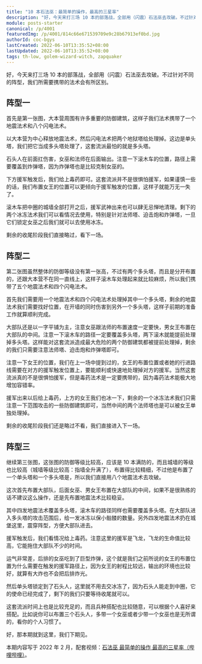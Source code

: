 ```yaml
---
title: "10 本石法巫：最简单的操作，最高的三星率"
description: "好，今天来打三场 10 本的部落战，全部用（闪震）石法巫去攻破。不过针对不同的阵型，我们所需要携带的法术会有所区别。首先是第一张图，大本营周围有许多重要的防御建筑，这样子我们法术携带了一个地震法术和八个闪电法术。"
module: posts-starter
canonical: /p/4001
featuredImg: /p/4001/814c66e671539709e9c28b67913ef0bd.jpg
authorId: coc-bgys
lastCreated: 2022-06-10T13:35:52+08:00
lastUpdated: 2022-06-10T13:35:52+08:00
tags: th-low, golem-wizard-witch, zapquaker
---
```


好，今天来打三场 10 本的部落战，全部用（闪震）石法巫去攻破。不过针对不同的阵型，我们所需要携带的法术会有所区别。

## 阵型一

首先是第一张图，大本营周围有许多重要的防御建筑，这样子我们法术携带了一个地震法术和八个闪电法术。

<Pic src="/p/4001/45004383a52699b2b94c599d100e6ac8.jpg" width="1067" height="683" alt="阵型一" caption="阵型一" :lazyLoading="false" />
<Pic src="/p/4001/aa244fccfd8e1da7892d2945614a5dd7.jpg" width="881" height="617" alt="阵型一的配兵，同时也可以视作石法巫流派的配兵模板" caption="阵型一的配兵，同时也可以视作石法巫流派的配兵模板" :lazyLoading="false" />

以大本营为中心释放地震法术，然后闪电法术把两个地狱塔给处理掉。这边是单头塔，我们把它当成多头塔处理了，这套流派最怕的就是多头塔。

<Pic src="/p/4001/f341805fdb438a72049b539d336f25e7.jpg" width="1003" height="723" alt="释放地震法术" />

石头人在前面扛伤害，女巫和法师在后面输出。注意一下滚木车的位置，路径上需要覆盖到炸弹塔，因为炸弹塔也是比较克制女巫的。

<Pic src="/p/4001/b3ff1ca064005a0977c5a550419b436a.jpg" width="925" height="553" alt="石头人在前面扛伤害" />

下方援军触发后，我们给上毒药即可。这套流派并不是很惧怕援军，如果谨慎一些的话，我们布置女王的位置可以更倾向于援军触发的位置，这样子就能万无一失了。

<Pic src="/p/4001/599569c3588b11cd1ca95b642782b109.jpg" width="912" height="569" alt="给援军毒药" />

滚木车把中圈的城墙全部打开之后，援军武神出来也可以肆无忌惮地清理。剩下的两个冰冻法术我们可以看情况去使用，特别是针对法师塔、迫击炮和炸弹塔，一旦它们锁定女巫之后我们就可以去使用冰冻。

<Pic src="/p/4001/814c66e671539709e9c28b67913ef0bd.jpg" width="1019" height="582" alt="武神爆本" />
<Pic src="/p/4001/12af6ef7438902e0ec20a359cfb417a9.jpg" width="901" height="569" alt="收尾" />

剩余的收尾阶段我们直接略过，看下一场。

## 阵型二

第二张图虽然整体的防御等级没有第一张高，不过有两个多头塔，而且是分开布置的，还跟大本营不在同一直线上，这样子滚木车处理起来就比较麻烦，所以我们携带了五个地震法术和四个闪电法术。

<Pic src="/p/4001/58624cbaf83651fc6a4f759ba9044d6c.jpg" width="1017" height="703" alt="阵型二" caption="阵型二" />
<Pic src="/p/4001/6806695deadd1382557060659ee6d145.jpg" width="368" height="121" alt="打这个阵携带的法术" caption="打这个阵携带的法术" />

首先我们需要用一个地震法术和四个闪电法术处理掉其中一个多头塔，剩余的地震法术我们需要找好位置，在开墙的同时伤害到另外一个多头塔，这样子前期的准备工作就算顺利完成。

<Pic src="/p/4001/1258023c35313513d99c9c4f9154751d.jpg" width="846" height="536" alt="闪震处理多头塔" />

大部队还是以一字平铺为主，注意女巫跟法师的布置速度一定要快，男女王布置在大部队的中间。注意一下滚木车的路径一定要覆盖多头塔，两下滚木就能提前处理掉多头塔。这样能对这套流派造成最大危险的两个防御建筑都被提前处理掉，剩余的我们只需要注意法师塔、迫击炮和炸弹塔即可。

<Pic src="/p/4001/c0160bc53a8dffd912c2e5abbdd37dd1.jpg" width="939" height="576" alt="一字划下大部队" />

注意一下女王的位置，我们在上一场中提到过的，女王的布置位置或者她的行进路线需要在对方的援军触发位置上，要能顺利或快速地处理掉对方的援军。当然这套流派真的不是很惧怕援军，但是毒药法术是一定要携带的，因为毒药法术能极大地增加容错率。

<Pic src="/p/4001/7e8743125d8cc0d2704a2ee96d52b6c6.jpg" width="844" height="533" alt="女王处理援军" />

援军出来以后给上毒药，上方的女王我们也冰一下，剩余的一个冰冻法术我们只需注意一下范围攻击的一些防御建筑即可，当然中间的两个法师塔也是可以被女王单独处理掉。

<Pic src="/p/4001/542566774664c9a25156e8f6e320fecd.jpg" width="750" height="413" alt="援军出来给上毒药" />
<Pic src="/p/4001/6d46b3eeb954de92b69c2ed345f503ee.jpg" width="837" height="534" alt="蛮王收尾" />

剩余的收尾阶段我们还是略过不看，我们直接进入下一场。

<Pic src="/p/4001/0dec5ee7224fbac9c86e39e1d46d6a6f.jpg" width="845" height="518" alt="坐等三星" />

## 阵型三

继续第三张图，这张图的防御等级比较高，应该是 10 本满防的，而且城墙的等级也比较高（城墙等级比较高：指墙全升满了），布置得比较精细，不过他是布置了一个单头塔和一个多头塔是，所以我们直接用八个地震法术去攻破。

<Pic src="/p/4001/ef864c050d83a68047db3ae7eadb8be2.jpg" width="1366" height="707" alt="阵型三" caption="阵型三" />
<Pic src="/p/4001/7916e70a1b86bda644b41692ddb89fb7.jpg" width="429" height="117" alt="打这个阵携带的法术" caption="打这个阵携带的法术" />

这次首先布置大部队，后面女巫、男女王布置在大部队的中间，如果不是很熟练的话不建议这么操作，还是先布置地震法术比较稳妥。

<Pic src="/p/4001/d786e9d2727c0b90c789cfcd828e8891.jpg" width="828" height="570" alt="布置大部队" />

其中四发地震法术覆盖多头塔，滚木车的路径同样也需要覆盖多头塔。在大部队进入多头塔的攻击范围后，给一发冰冻以保小骷髅的数量。另外四发地震法术扔在城堡这里，震穿阵型，方便大部队进去。

<Pic src="/p/4001/634ad6726d5b8a64e6d3c35dd92accf4.jpg" width="803" height="571" alt="四发地震开墙" />

援军触发后，我们看情况给上毒药。注意这里的援军是飞龙，飞龙的生命值比较高，它能拖住大部队不少的时间。

<Pic src="/p/4001/06ce978640efb93d11e8e4e7048e5f9b.jpg" width="839" height="520" alt="援军触发，看情况给毒药" />

运气非常差，后排的女巫吃到了巨型炸弹，这个就是我们之前所说的女王的布置位置为什么需要在触发的援军路径上，因为女王的射程比较远，输出的环境也比较好，就算有大炸也不会把后排炸光。

<Pic src="/p/4001/image_2024-04-29_22-15-58.jpg" width="1740" height="890" alt="后排女巫吃到大炸弹" />

然后单头塔锁定到了石头人，这里就不用去交冰冻了，因为石头人能走到中圈，它的使命已经完成了，剩下的我们只要等待收尾就可以。

<Pic src="/p/4001/d6b3b611f593f3a0763f1288f57e16b3.jpg" width="879" height="579" alt="收尾" />

这套流派时间上也是比较充足的，而且兵种搭配也比较随意，可以根据个人喜好来搭配。比如说你可以布置三个石头人，多带一个女巫或者少带一个女巫也是无所谓的，看你的个人习惯了。

好，那本期就到这里，我们下期见。

<PostCopyright>

本期内容写于 2022 年 2 月，配套视频：[石法巫 最简单的操作 最高的三星率（哔哩哔哩）](https://www.bilibili.com/video/BV19i4y1f7yL)。

</PostCopyright>
